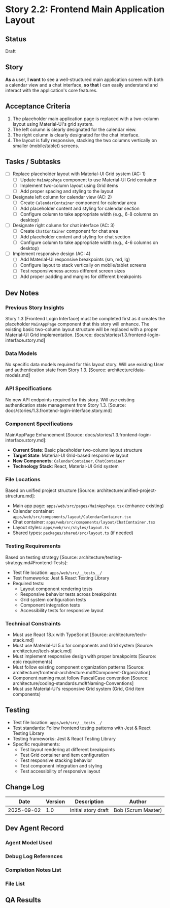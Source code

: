 # Story 2.2: Frontend Main Application Layout

## Status
Draft

## Story
**As a** user,
**I want** to see a well-structured main application screen with both a calendar view and a chat interface,
**so that** I can easily understand and interact with the application's core features.

## Acceptance Criteria
1. The placeholder main application page is replaced with a two-column layout using Material-UI's grid system.
2. The left column is clearly designated for the calendar view.
3. The right column is clearly designated for the chat interface.
4. The layout is fully responsive, stacking the two columns vertically on smaller (mobile/tablet) screens.

## Tasks / Subtasks
- [ ] Replace placeholder layout with Material-UI Grid system (AC: 1)
  - [ ] Update `MainAppPage` component to use Material-UI Grid container
  - [ ] Implement two-column layout using Grid items
  - [ ] Add proper spacing and styling to the layout
- [ ] Designate left column for calendar view (AC: 2)
  - [ ] Create `CalendarContainer` component for calendar area
  - [ ] Add placeholder content and styling for calendar section
  - [ ] Configure column to take appropriate width (e.g., 6-8 columns on desktop)
- [ ] Designate right column for chat interface (AC: 3)
  - [ ] Create `ChatContainer` component for chat area
  - [ ] Add placeholder content and styling for chat section
  - [ ] Configure column to take appropriate width (e.g., 4-6 columns on desktop)
- [ ] Implement responsive design (AC: 4)
  - [ ] Add Material-UI responsive breakpoints (sm, md, lg)
  - [ ] Configure layout to stack vertically on mobile/tablet screens
  - [ ] Test responsiveness across different screen sizes
  - [ ] Add proper padding and margins for different breakpoints

## Dev Notes

### Previous Story Insights
Story 1.3 (Frontend Login Interface) must be completed first as it creates the placeholder `MainAppPage` component that this story will enhance. The existing basic two-column layout structure will be replaced with a proper Material-UI Grid implementation. [Source: docs/stories/1.3.frontend-login-interface.story.md]

### Data Models
No specific data models required for this layout story. Will use existing User and authentication state from Story 1.3. [Source: architecture/data-models.md]

### API Specifications
No new API endpoints required for this story. Will use existing authentication state management from Story 1.3. [Source: docs/stories/1.3.frontend-login-interface.story.md]

### Component Specifications
MainAppPage Enhancement [Source: docs/stories/1.3.frontend-login-interface.story.md]:
- **Current State**: Basic placeholder two-column layout structure
- **Target State**: Material-UI Grid-based responsive layout
- **New Components**: `CalendarContainer`, `ChatContainer`
- **Technology Stack**: React, Material-UI Grid system

### File Locations
Based on unified project structure [Source: architecture/unified-project-structure.md]:
- Main app page: `apps/web/src/pages/MainAppPage.tsx` (enhance existing)
- Calendar container: `apps/web/src/components/layout/CalendarContainer.tsx`
- Chat container: `apps/web/src/components/layout/ChatContainer.tsx`
- Layout styles: `apps/web/src/styles/layout.ts`
- Shared types: `packages/shared/src/layout.ts` (if needed)

### Testing Requirements
Based on testing strategy [Source: architecture/testing-strategy.md#Frontend-Tests]:
- Test file location: `apps/web/src/__tests__/`
- Test frameworks: Jest & React Testing Library
- Required tests:
  - Layout component rendering tests
  - Responsive behavior tests across breakpoints
  - Grid system configuration tests
  - Component integration tests
  - Accessibility tests for responsive layout

### Technical Constraints
- Must use React 18.x with TypeScript [Source: architecture/tech-stack.md]
- Must use Material-UI 5.x for components and Grid system [Source: architecture/tech-stack.md]
- Must implement responsive design with proper breakpoints [Source: epic requirements]
- Must follow existing component organization patterns [Source: architecture/frontend-architecture.md#Component-Organization]
- Component naming must follow PascalCase convention [Source: architecture/coding-standards.md#Naming-Conventions]
- Must use Material-UI's responsive Grid system (Grid, Grid item components)

## Testing
- Test file location: `apps/web/src/__tests__/`
- Test standards: Follow frontend testing patterns with Jest & React Testing Library
- Testing frameworks: Jest & React Testing Library
- Specific requirements:
  - Test layout rendering at different breakpoints
  - Test Grid container and item configuration
  - Test responsive stacking behavior
  - Test component integration and styling
  - Test accessibility of responsive layout

## Change Log
| Date | Version | Description | Author |
|------|---------|-------------|--------|
| 2025-09-02 | 1.0 | Initial story draft | Bob (Scrum Master) |

## Dev Agent Record

### Agent Model Used

### Debug Log References

### Completion Notes List

### File List

## QA Results